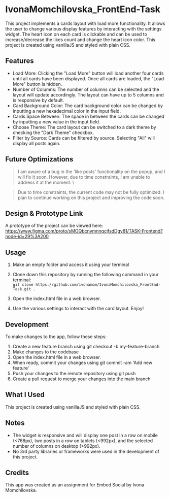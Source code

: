 # IvonaMomchilovska_FrontEnd-Task

This project implements a cards layout with load more functionality. It allows the user to change various display features by interacting with the settings widget.
The heart icon on each card is clickable and can be used to increase/decrease the likes count and change the heart icon color.
This project is created using vanillaJS and styled with plain CSS.

## Features

- Load More: Clicking the "Load More" button will load another four cards until all cards have been displayed. Once all cards are loaded, the "Load More" button is hidden.
- Number of Columns: The number of columns can be selected and the layout will update accordingly. The layout can have up to 5 columns and is responsive by default.
- Card Background Color: The card background color can be changed by inputting a new hexadecimal color in the input field.
- Cards Space Between: The space in between the cards can be changed by inputting a new value in the input field.
- Choose Theme: The card layout can be switched to a dark theme by checking the "Dark Theme" checkbox.
- Filter by Source: Cards can be filtered by source. Selecting "All" will display all posts again.

## Future Optimizations

> I am aware of a bug in the 'like posts' functionality on the popup, and I will fix it soon. However, due to time constraints, I am unable to address it at the moment. \

> Due to time constraints, the current code may not be fully optimized. I plan to continue working on this project and improving the code soon.

## Design & Prototype Link

A prototype of the project can be viewed here: \
 https://www.figma.com/proto/sMOQbcnymnnqcjfsdDgy81/TASK-Frontend?node-id=29%3A200

## Usage

1. Make an empty folder and access it using your terminal
2. Clone down this repository by running the following command in your terminal: \
   `git clone https://github.com/ivonamom/IvonaMomchilovska_FrontEnd-Task.git .`

3. Open the index.html file in a web browser.
4. Use the various settings to interact with the card layout.
   Enjoy!

## Development

To make changes to the app, follow these steps:

1. Create a new feature branch using git checkout -b my-feature-branch
2. Make changes to the codebase
3. Open the index.html file in a web browser.
4. When ready, commit your changes using git commit -am 'Add new feature'
5. Push your changes to the remote repository using git push
6. Create a pull request to merge your changes into the main branch

## What I Used

This project is created using vanillaJS and styled with plain CSS.

## Notes

- The widget is responsive and will display one post in a row on mobile (<768px), two posts in a row on tablets (<992px), and the selected number of columns on desktop (>992px).
- No 3rd party libraries or frameworks were used in the development of this project.

## Credits

This app was created as an assignment for Embed Social by Ivona Momchilovska.
